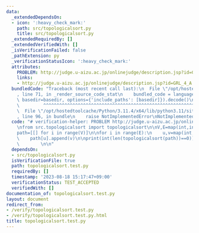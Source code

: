 ```yaml
---
data:
  _extendedDependsOn:
  - icon: ':heavy_check_mark:'
    path: src/topologicalsort.py
    title: src/topologicalsort.py
  _extendedRequiredBy: []
  _extendedVerifiedWith: []
  _isVerificationFailed: false
  _pathExtension: py
  _verificationStatusIcon: ':heavy_check_mark:'
  attributes:
    PROBLEM: http://judge.u-aizu.ac.jp/onlinejudge/description.jsp?id=GRL_4_A
    links:
    - http://judge.u-aizu.ac.jp/onlinejudge/description.jsp?id=GRL_4_A
  bundledCode: "Traceback (most recent call last):\n  File \"/opt/hostedtoolcache/Python/3.11.4/x64/lib/python3.11/site-packages/onlinejudge_verify/documentation/build.py\"\
    , line 71, in _render_source_code_stat\n    bundled_code = language.bundle(stat.path,\
    \ basedir=basedir, options={'include_paths': [basedir]}).decode()\n          \
    \         ^^^^^^^^^^^^^^^^^^^^^^^^^^^^^^^^^^^^^^^^^^^^^^^^^^^^^^^^^^^^^^^^^^^^^^^^^^^^^^^^^\n\
    \  File \"/opt/hostedtoolcache/Python/3.11.4/x64/lib/python3.11/site-packages/onlinejudge_verify/languages/python.py\"\
    , line 96, in bundle\n    raise NotImplementedError\nNotImplementedError\n"
  code: "# verification-helper: PROBLEM http://judge.u-aizu.ac.jp/onlinejudge/description.jsp?id=GRL_4_A\n\
    \nfrom src.topologicalsort import topologicalsort\n\nV,E=map(int,input().split())\n\
    path=[[] for i in range(V)]\n\nfor i in range(E):\n    u,v=map(int,input().split())\n\
    \    path[u].append(v)\n\nprint(int(len(topologicalsort(path))==0))\n\n    \n\
    \        \n\n"
  dependsOn:
  - src/topologicalsort.py
  isVerificationFile: true
  path: topologicalsort.test.py
  requiredBy: []
  timestamp: '2023-08-18 15:17:47+09:00'
  verificationStatus: TEST_ACCEPTED
  verifiedWith: []
documentation_of: topologicalsort.test.py
layout: document
redirect_from:
- /verify/topologicalsort.test.py
- /verify/topologicalsort.test.py.html
title: topologicalsort.test.py
---
```

